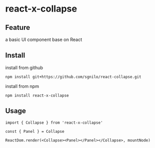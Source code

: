 # react-x-collapse

## Feature

a basic UI component base on React

## Install

install from github

```
npm install git+https://github.com/sgnilo/react-collapse.git
```

install from npm

```
npm install react-x-collapse
```

## Usage

```
import { Collapse } from 'react-x-collapse'

const { Panel } = Collapse

ReactDom.render(<Collapse><Panel></Panel></Collapse>, mountNode)
```
